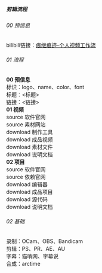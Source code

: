 ##### 剪辑流程
###### 00 预信息
bilibili链接：[痕继痕迹-个人视频工作流](https://www.bilibili.com/video/BV1by4y1E77L/?spm_id_from=333.337.search-card.all.click&vd_source=eec2266576073f705ca02d062f857cd3)  
###### 01 流程
**00 预信息**  
标识：logo、name、color、font  
标题：<标题>  
链接：<链接>  
**01 视频**  
source 软件官网  
source 素材网站  
download 制作工具  
download 成品视频  
download 素材文件  
download 说明文档  
**02 项目**  
source 软件官网  
source 依赖官网  
download 编辑器  
download 成品项目  
download 源代码  
download 说明文档  

###### 02 基础
录制：OCam、OBS、Bandicam  
剪辑：PS、PR、AE、AU  
字幕：猫啃网、字幕说  
合成：arctime  

